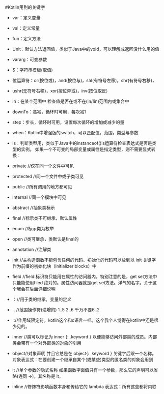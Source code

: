 #Kotlin用到的关键字

- var：定义变量
- val：定义常量
- fun：定义方法
- Unit：默认方法返回值，类似于Java中的void，可以理解成返回没什么用的值
- vararg：可变参数
- $：字符串模板(取值)
- 位运算符：or(按位或)，and(按位与)，shl(有符号左移)，shr(有符号右移)，
- ushr(无符号右移)，xor(按位异或)，inv(按位取反)
- in：在某个范围中 检查值是否在或不在(in/!in)范围内或集合中
- downTo：递减，循环时可用，每次减1
- step：步长，循环时可用，设置每次循环的增加或减少的量
- when：Kotlin中增强版的switch，可以匹配值，范围，类型与参数
- is：判断类型用，类似于Java中的instanceof()is运算符检查表达式是否是类型的实例。 如果一个不可变的局部变量或属性是指定类型，则不需要显式转换：

- private //仅在同一个文件中可见
- protected //同一个文件中或子类可见
- public //所有调用的地方都可见
- internal //同一个模块中可见

- abstract //抽象类标示
- final  //标示类不可继承，默认属性
- enum  //标示类为枚举
- open  //类可继承，类默认是final的
- annotation  //注解类
- init //主构造函数不能包含任何的代码。初始化的代码可以放到以 init 关键字作为前缀的初始化块（initializer blocks）中
- field //field 标识符只能用在属性的访问器内。特别注意的是，get set方法中只能能使用filed 绝对的。属性访问器就是get set方法。洋气的名字。关于这个我会在后面详细说明
- ：//用于类的继承，变量的定义 
-  .. //范围操作符(递增的) 1..5 2..6 千万不要6..2
- :://作用域限定符，kotlin这个和c语言一样。这个我个人觉得在kotlin中还是很少见的。
- inner //类可以标记为 inner {: .keyword } 以便能够访问外部类的成员。内部类会带有一个对外部类的对象的引用
- object//对象声明 并且它总是在 object{: .keyword } 关键字后跟一个名称。对象表达式：在要创建一个继承自某个(或某些)类型的匿名类的对象会用到
- it //单个参数的隐式名称 如果函数字面值只有一个参数，那么它的声明可以省略(连同 ->)，其名称是 it。
- inline //修饰符影响函数本身和传给它的 lambda 表达式：所有这些都将内联
